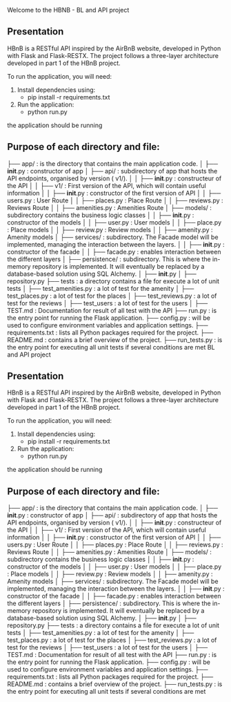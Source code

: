 Welcome to the HBNB - BL and API project

## Presentation

HBnB is a RESTful API inspired by the AirBnB website, developed in Python with Flask and Flask-RESTX. The project follows a three-layer architecture developed in part 1 of the HBnB project.

To run the application, you will need:

1) Install dependencies using: 
    - pip install -r requirements.txt
2) Run the application: 
    - python run.py

the application should be running

## Purpose of each directory and file:

├── app/ : is the directory that contains the main application code.
│   ├── __init__.py : constructor of app
│   ├── api/ : subdirectory of app that hosts the API endpoints, organised by version ( v1/).
│   │   ├── __init__.py : constructeur of the API
│   │   ├── v1/ : First version of the API, which will contain useful information
│   │       ├── __init__.py : constructor of the first version of API
│   │       ├── users.py : User Route
│   │       ├── places.py : Place Route
│   │       ├── reviews.py : Reviews Route
│   │       ├── amenities.py : Amenities Route 
│   ├── models/ : subdirectory contains the business logic classes
│   │   ├── __init__.py : constructor of the models
│   │   ├── user.py : User models
│   │   ├── place.py : Place models
│   │   ├── review.py : Review models
│   │   ├── amenity.py : Amenity models
│   ├── services/ : subdirectory. The Facade model will be implemented, managing the interaction between the layers.
│   │   ├── __init__.py : constructor of the facade
│   │   ├── facade.py : enables interaction between the different layers
│   ├── persistence/ : subdirectory. This is where the in-memory repository is implemented. It will eventually be replaced by a database-based solution using SQL Alchemy.
│       ├── __init__.py
│       ├── repository.py
├── tests : a directory contains a file for execute a lot of unit tests
│   ├── test_amenities.py : a lot of test for the amenity
│   ├── test_places.py : a lot of test for the places
│   ├── test_reviews.py : a lot of test for the reviews
│   ├── test_users : a lot of test for the users
│   ├── TEST.md : Documentation for result of all test with the API
├── run.py : is the entry point for running the Flask application.
├── config.py : will be used to configure environment variables and application settings.
├── requirements.txt : lists all Python packages required for the project.
├── README.md : contains a brief overview of the project.
├── run_tests.py : is the entry point for executing all unit tests if several conditions are met
BL and API project

## Presentation

HBnB is a RESTful API inspired by the AirBnB website, developed in Python with Flask and Flask-RESTX. The project follows a three-layer architecture developed in part 1 of the HBnB project.

To run the application, you will need:

1) Install dependencies using: 
    - pip install -r requirements.txt
2) Run the application: 
    - python run.py

the application should be running

## Purpose of each directory and file:

├── app/ : is the directory that contains the main application code.
│   ├── __init__.py : constructor of app
│   ├── api/ : subdirectory of app that hosts the API endpoints, organised by version ( v1/).
│   │   ├── __init__.py : constructeur of the API
│   │   ├── v1/ : First version of the API, which will contain useful information
│   │       ├── __init__.py : constructor of the first version of API
│   │       ├── users.py : User Route
│   │       ├── places.py : Place Route
│   │       ├── reviews.py : Reviews Route
│   │       ├── amenities.py : Amenities Route 
│   ├── models/ : subdirectory contains the business logic classes
│   │   ├── __init__.py : constructor of the models
│   │   ├── user.py : User models
│   │   ├── place.py : Place models
│   │   ├── review.py : Review models
│   │   ├── amenity.py : Amenity models
│   ├── services/ : subdirectory. The Facade model will be implemented, managing the interaction between the layers.
│   │   ├── __init__.py : constructor of the facade
│   │   ├── facade.py : enables interaction between the different layers
│   ├── persistence/ : subdirectory. This is where the in-memory repository is implemented. It will eventually be replaced by a database-based solution using SQL Alchemy.
│       ├── __init__.py
│       ├── repository.py
├── tests : a directory contains a file for execute a lot of unit tests
│   ├── test_amenities.py : a lot of test for the amenity
│   ├── test_places.py : a lot of test for the places
│   ├── test_reviews.py : a lot of test for the reviews
│   ├── test_users : a lot of test for the users
│   ├── TEST.md : Documentation for result of all test with the API
├── run.py : is the entry point for running the Flask application.
├── config.py : will be used to configure environment variables and application settings.
├── requirements.txt : lists all Python packages required for the project.
├── README.md : contains a brief overview of the project.
├── run_tests.py : is the entry point for executing all unit tests if several conditions are met
